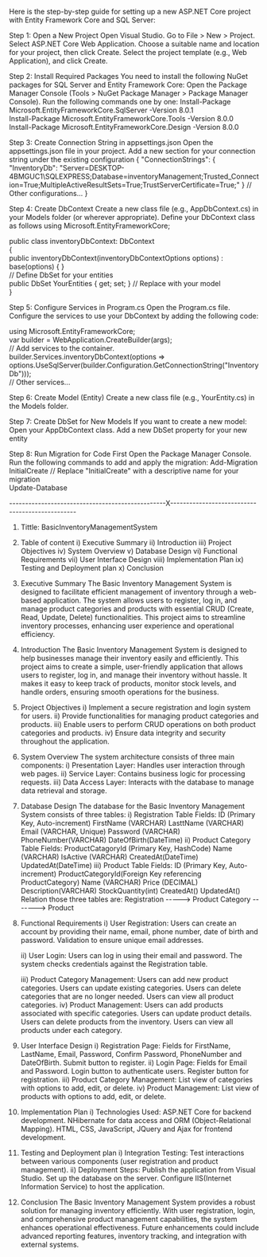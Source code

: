 Here is the step-by-step guide for setting up a new ASP.NET Core project with Entity Framework Core and SQL Server:

Step 1: Open a New Project
Open Visual Studio.
Go to File > New > Project.
Select ASP.NET Core Web Application.
Choose a suitable name and location for your project, then click Create.
Select the project template (e.g., Web Application), and click Create.

Step 2: Install Required Packages
You need to install the following NuGet packages for SQL Server and Entity Framework Core:
Open the Package Manager Console (Tools > NuGet Package Manager > Package Manager Console).
Run the following commands one by one:
  Install-Package Microsoft.EntityFrameworkCore.SqlServer -Version 8.0.1  
  Install-Package Microsoft.EntityFrameworkCore.Tools -Version 8.0.0  
  Install-Package Microsoft.EntityFrameworkCore.Design -Version 8.0.0  
  
Step 3: Create Connection String in appsettings.json
Open the appsettings.json file in your project.
Add a new section for your connection string under the existing configuration
  {
    "ConnectionStrings": {
       "InventoryDb": "Server=DESKTOP-4BMGUC1\\SQLEXPRESS;Database=inventoryManagement;Trusted_Connection=True;MultipleActiveResultSets=True;TrustServerCertificate=True;"
    }
    // Other configurations...
  }

Step 4: Create DbContext
Create a new class file (e.g., AppDbContext.cs) in your Models folder (or wherever appropriate).
Define your DbContext class as follows
using Microsoft.EntityFrameworkCore;  

public class inventoryDbContext: DbContext  
{  
    public inventoryDbContext(inventoryDbContextOptions<inventoryDbContext> options) : base(options) { }  
    // Define DbSet for your entities  
    public DbSet<YourEntity> YourEntities { get; set; } // Replace with your model  
}  

Step 5: Configure Services in Program.cs
Open the Program.cs file.
Configure the services to use your DbContext by adding the following code:

using Microsoft.EntityFrameworkCore;  
var builder = WebApplication.CreateBuilder(args);  
// Add services to the container.  
builder.Services.inventoryDbContext<inventoryDbContext>(options =>  
    options.UseSqlServer(builder.Configuration.GetConnectionString("InventoryDb")));  
// Other services...  

Step 6: Create Model (Entity)
Create a new class file (e.g., YourEntity.cs) in the Models folder.

Step 7: Create DbSet for New Models
If you want to create a new model:
Open your AppDbContext class.
Add a new DbSet property for your new entity

Step 8: Run Migration for Code First
Open the Package Manager Console.
Run the following commands to add and apply the migration:
Add-Migration InitialCreate // Replace "InitialCreate" with a descriptive name for your migration  
Update-Database  

-------------------------------------------------X------------------------------------------------

1. Tittle: BasicInventoryManagementSystem

2. Table of content
   i) Executive Summary
   ii) Introduction
   iii) Project Objectives
   iv) System Overview
   v) Database Design
   vi) Functional Requirements
   vii) User Interface Design
   viii) Implementation Plan
   ix) Testing and Deployment plan
   x) Conclusion

3. Executive Summary
   The Basic Inventory Management System is designed to facilitate efficient management of inventory through a web-based application. The    system allows users to register, log in, and manage product categories and products with essential CRUD (Create, Read, Update, Delete) 
   functionalities. This project aims to streamline inventory processes, enhancing user experience and operational efficiency.

4. Introduction
   The Basic Inventory Management System is designed to help businesses manage their inventory easily and efficiently. This project aims 
   to create a simple, user-friendly application that allows users to register, log in, and manage their inventory without hassle. It 
   makes it easy to keep track of products, monitor stock levels, and handle orders, ensuring smooth operations for the business.

5. Project Objectives
   i) Implement a secure registration and login system for users.
   ii) Provide functionalities for managing product categories and products.
   iii) Enable users to perform CRUD operations on both product categories and products.
   iv) Ensure data integrity and security throughout the application.

6. System Overview
   The system architecture consists of three main components:
      i) Presentation Layer: Handles user interaction through web pages.
      ii) Service Layer: Contains business logic for processing requests.
      iii) Data Access Layer: Interacts with the database to manage data retrieval and storage.

7. Database Design
   The database for the Basic Inventory Management System consists of three tables:
      i) Registration Table
          Fields:
            ID (Primary Key, Auto-increment)
            FirstName (VARCHAR)
            LasttName (VARCHAR)
            Email (VARCHAR, Unique)
            Password (VARCHAR)
            PhoneNumber(VARCHAR)
            DateOfBirth(DateTime)
      ii) Product Category Table
          Fields:
            ProductCatagoryId (Primary Key, HashCode)
            Name (VARCHAR)
            IsActive (VARCHAR)
            CreatedAt(DateTime)
            UpdatedAt(DateTime)
      iii) Product Table
          Fields:
            ID (Primary Key, Auto-increment)
            ProductCategoryId(Foreign Key referencing ProductCategory)
            Name (VARCHAR)
            Price (DECIMAL)
            Description(VARCHAR)
            StockQuantity(int)
            CreatedAt()
            UpdatedAt()
     Relation those three tables are: Registration -----> Product Category -------> Product

8. Functional Requirements
   i) User Registration:
      Users can create an account by providing their name, email, phone number, date of birth and password.
      Validation to ensure unique email addresses.
   
   ii) User Login:
       Users can log in using their email and password.
       The system checks credentials against the Registration table.
      
   iii) Product Category Management:
        Users can add new product categories.
        Users can update existing categories.
        Users can delete categories that are no longer needed.
        Users can view all product categories.
   iv) Product Management:
       Users can add products associated with specific categories.
       Users can update product details.
       Users can delete products from the inventory.
       Users can view all products under each category.

9. User Interface Design
   i) Registration Page:
      Fields for FirstName, LastName, Email, Password, Confirm Password, PhoneNumber and DateOfBirth.
      Submit button to register.
  ii) Login Page:
      Fields for Email and Password.
      Login button to authenticate users.
      Register button for registration.
  iii) Product Category Management:
      List view of categories with options to add, edit, or delete.
  iv) Product Management:
      List view of products with options to add, edit, or delete.

10. Implementation Plan
    i) Technologies Used:
        ASP.NET Core for backend development.
        NHibernate for data access and ORM (Object-Relational Mapping).
        HTML, CSS, JavaScript, JQuery and Ajax for frontend development.

11. Testing and Deployment plan
    i) Integration Testing: Test interactions between various components (user registration and product management).
    ii) Deployment Steps:
        Publish the application from Visual Studio.
        Set up the database on the server.
        Configure IIS(Internet Information Service) to host the application.

13. Conclusion
    The Basic Inventory Management System provides a robust solution for managing inventory efficiently. With user registration, login, 
    and comprehensive product management capabilities, the system enhances operational effectiveness. Future enhancements could include 
    advanced reporting features, inventory tracking, and integration with external systems.





    

